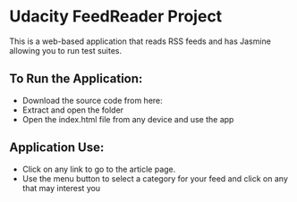# Udacity FeedReader Project

This is a web-based application that reads RSS feeds and has Jasmine allowing you to run test suites.

## To Run the Application:

* Download the source code from here:
* Extract and open the folder
* Open the index.html file from any device and use the app

## Application Use:

* Click on any link to go to the article page.
* Use the menu button to select a category for your feed and click on any that may interest you

